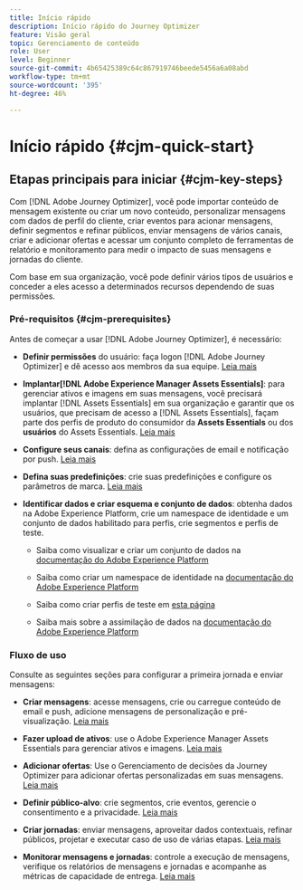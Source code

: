 ```yaml
---
title: Início rápido
description: Início rápido do Journey Optimizer
feature: Visão geral
topic: Gerenciamento de conteúdo
role: User
level: Beginner
source-git-commit: 4b65425389c64c867919746beede5456a6a08abd
workflow-type: tm+mt
source-wordcount: '395'
ht-degree: 46%

---
```


# Início rápido {#cjm-quick-start}

## Etapas principais para iniciar {#cjm-key-steps}

Com [!DNL Adobe Journey Optimizer], você pode importar conteúdo de mensagem existente ou criar um novo conteúdo, personalizar mensagens com dados de perfil do cliente, criar eventos para acionar mensagens, definir segmentos e refinar públicos, enviar mensagens de vários canais, criar e adicionar ofertas e acessar um conjunto completo de ferramentas de relatório e monitoramento para medir o impacto de suas mensagens e jornadas do cliente.

Com base em sua organização, você pode definir vários tipos de usuários e conceder a eles acesso a determinados recursos dependendo de suas permissões.

### Pré-requisitos {#cjm-prerequisites}

Antes de começar a usar [!DNL Adobe Journey Optimizer], é necessário:

* **Definir permissões** do usuário: faça logon  [!DNL Adobe Journey Optimizer] e dê acesso aos membros da sua equipe. [Leia mais](../using/administration/permissions.md)

* **Implantar[!DNL Adobe Experience Manager Assets Essentials]**: para gerenciar ativos e imagens em suas mensagens, você precisará implantar  [!DNL Assets Essentials] em sua organização e garantir que os usuários, que precisam de acesso a  [!DNL Assets Essentials], façam parte dos perfis de produto do consumidor da  **Assets Essentials** ou dos  **usuários** do Assets Essentials. [Leia mais](https://experienceleague.adobe.com/docs/experience-manager-assets-essentials/help/deploy-administer.html)

* **Configure seus canais**: defina as configurações de email e notificação por push. [Leia mais](../using/configuration/get-started-configuration.md)

* **Defina suas predefinições**: crie suas predefinições e configure os parâmetros de marca. [Leia mais](../using/configuration/message-presets.md)

* **Identificar dados e criar esquema e conjunto de dados**: obtenha dados na Adobe Experience Platform, crie um namespace de identidade e um conjunto de dados habilitado para perfis, crie segmentos e perfis de teste.

   * Saiba como visualizar e criar um conjunto de dados na [documentação do Adobe Experience Platform](https://experienceleague.adobe.com/docs/experience-platform/catalog/datasets/user-guide.html?lang=pt-BR)

   * Saiba como criar um namespace de identidade na [documentação do Adobe Experience Platform](https://experienceleague.adobe.com/docs/experience-platform/identity/namespaces.html?lang=br#manage-namespaces)

   * Saiba como criar perfis de teste em [esta página](../using/building-journeys/creating-test-profiles.md)

   * Saiba mais sobre a assimilação de dados na [documentação do Adobe Experience Platform](https://experienceleague.adobe.com/docs/experience-platform/ingestion/home.html?lang=pt-BR)


### Fluxo de uso

Consulte as seguintes seções para configurar a primeira jornada e enviar mensagens:

* **Criar mensagens**: acesse mensagens, crie ou carregue conteúdo de email e push, adicione mensagens de personalização e pré-visualização. [Leia mais](create-message.md)

* **Fazer upload de ativos**: use o Adobe Experience Manager Assets Essentials para gerenciar ativos e imagens. [Leia mais](assets-essentials.md)

* **Adicionar ofertas**: Use o Gerenciamento de decisões da Journey Optimizer para adicionar ofertas personalizadas em suas mensagens. [Leia mais](../using/offers/get-started/starting-offer-decisioning.md)

* **Definir público-alvo**: crie segmentos, crie eventos, gerencie o consentimento e a privacidade. [Leia mais](../using/segment/about-segments.md)

* **Criar jornadas**: enviar mensagens, aproveitar dados contextuais, refinar públicos, projetar e executar caso de uso de várias etapas. [Leia mais](building-journeys/journey.md)

* **Monitorar mensagens e jornadas**: controle a execução de mensagens, verifique os relatórios de mensagens e jornadas e acompanhe as métricas de capacidade de entrega. [Leia mais](message-monitoring.md)
